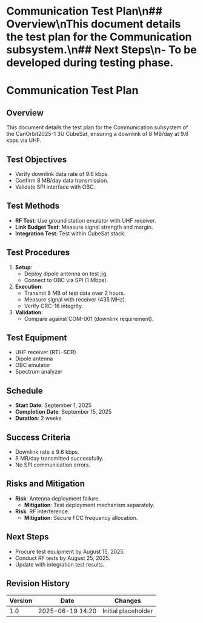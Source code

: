# Communication Test Plan\n## Overview\nThis document details the test plan for the Communication subsystem.\n## Next Steps\n- To be developed during testing phase.
# Communication Test Plan
## Overview
This document details the test plan for the Communication subsystem of the CanOrbit2025-1 3U CubeSat, ensuring a downlink of 8 MB/day at 9.6 kbps via UHF.

## Test Objectives
- Verify downlink data rate of 9.6 kbps.
- Confirm 8 MB/day data transmission.
- Validate SPI interface with OBC.

## Test Methods
- **RF Test**: Use ground station emulator with UHF receiver.
- **Link Budget Test**: Measure signal strength and margin.
- **Integration Test**: Test within CubeSat stack.

## Test Procedures
1. **Setup**:
   - Deploy dipole antenna on test jig.
   - Connect to OBC via SPI (1 Mbps).
2. **Execution**:
   - Transmit 8 MB of test data over 2 hours.
   - Measure signal with receiver (435 MHz).
   - Verify CRC-16 integrity.
3. **Validation**:
   - Compare against COM-001 (downlink requirement).

## Test Equipment
- UHF receiver (RTL-SDR)
- Dipole antenna
- OBC emulator
- Spectrum analyzer

## Schedule
- **Start Date**: September 1, 2025
- **Completion Date**: September 15, 2025
- **Duration**: 2 weeks

## Success Criteria
- Downlink rate ≥ 9.6 kbps.
- 8 MB/day transmitted successfully.
- No SPI communication errors.

## Risks and Mitigation
- **Risk**: Antenna deployment failure.
  - **Mitigation**: Test deployment mechanism separately.
- **Risk**: RF interference.
  - **Mitigation**: Secure FCC frequency allocation.

## Next Steps
- Procure test equipment by August 15, 2025.
- Conduct RF tests by August 25, 2025.
- Update with integration test results.

## Revision History
| Version | Date             | Changes             |
|---------|------------------|---------------------|
| 1.0     | 2025-06-19 14:20 | Initial placeholder |